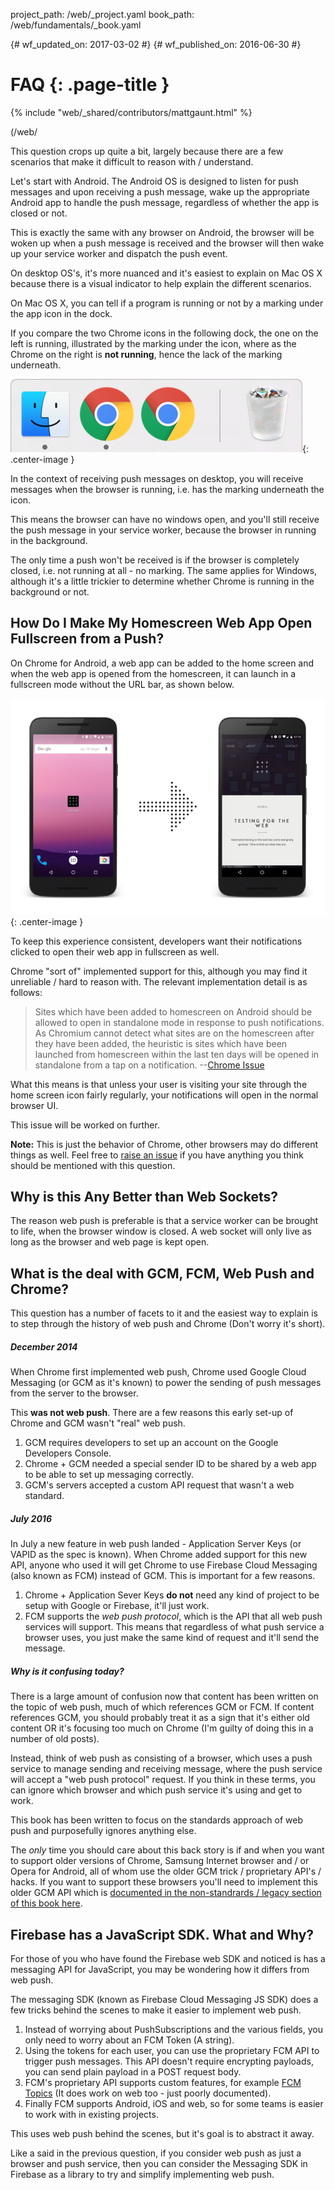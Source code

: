 project_path: /web/_project.yaml
book_path: /web/fundamentals/_book.yaml

{# wf_updated_on: 2017-03-02 #}
{# wf_published_on: 2016-06-30 #}

# FAQ {: .page-title }

{% include "web/_shared/contributors/mattgaunt.html" %}



(/web/

This question crops up quite a bit, largely because there are a few scenarios that make it
 difficult to reason with / understand.

Let's start with Android. The Android OS is designed to listen for push messages and upon
 receiving a push message, wake up the appropriate Android app to handle the push message,
 regardless of whether the app is closed or not.

This is exactly the same with any browser on Android, the browser will be woken
up when a push message is received and the browser will then wake up your
service worker and dispatch the push event.

On desktop OS's, it's more nuanced and it's easiest to explain on Mac OS X
because there is a visual indicator to help explain the different scenarios.

On Mac OS X, you can tell if a program is running or not by a marking
under the app icon in the dock.

If you compare the two Chrome icons in the following dock, the one on the left
is running, illustrated by the marking under the icon, where as the Chrome
on the right is **not running**, hence the lack of the marking underneath.

![Example of OS X](./images/faq/os-x-dock.png){: .center-image }

In the context of receiving push messages on desktop, you will receive messages
when the browser is running, i.e. has the marking underneath the icon.

This means the browser can have no windows open, and you'll still receive the push message in
 your service worker, because the browser in running in the background.

The only time a push won't be received is if the browser is completely closed, i.e. not running
 at all - no marking. The same applies for Windows, although it's a little trickier to
 determine whether Chrome is running in the background or not.

## How Do I Make My Homescreen Web App Open Fullscreen from a Push?

On Chrome for Android, a web app can be added to the home screen and when the web app is opened
 from the homescreen, it can launch in a fullscreen mode without the URL bar, as shown below.

![Homescreen Icon to Fullscreen](./images/faq/gauntface-homescreen-to-fullscreen.png){:
 .center-image }

To keep this experience consistent, developers want their notifications clicked to open their
 web app in fullscreen as well.

Chrome "sort of" implemented support for this, although you may find it unreliable / hard to
 reason with. The relevant implementation detail is as follows:

> Sites which have been added to homescreen on Android should be
> allowed to open in standalone mode in response to push notifications. As
> Chromium cannot detect what sites are on the homescreen after they
> have been added, the heuristic is sites which have been launched from
> homescreen within the last ten days will be opened in standalone from
> a tap on a notification.
> --[Chrome Issue](https://bugs.chromium.org/p/chromium/issues/detail?id=541711)

What this means is that unless your user is visiting your site through the home screen icon
 fairly regularly, your notifications will open in the normal browser UI.

This issue will be worked on further.

**Note:** This is just the behavior of Chrome, other browsers may do different things as well.
 Feel free to [raise an issue](https://github.com/gauntface/web-push-book/issues) if you have
 anything you think should be mentioned with this question.

## Why is this Any Better than Web Sockets?

The reason web push is preferable is that a service worker can be brought to
life, when the browser window is closed. A web socket will only live as long as the browser and
 web page is kept open.

## What is the deal with GCM, FCM, Web Push and Chrome?

This question has a number of facets to it and the easiest way to explain is to
step through the history of web push and Chrome (Don't worry it's short).

##### December 2014
When Chrome first implemented web push, Chrome used Google Cloud Messaging (or GCM as it's
 known) to power the sending of push messages from the server to the browser.

This **was not web push**. There are a few reasons this early set-up of Chrome and GCM wasn't
 "real" web push.

1. GCM requires developers to set up an account on the Google Developers Console.
1. Chrome + GCM needed a special sender ID to be shared by a web app to be able to set up
 messaging correctly.
1. GCM's servers accepted a custom API request that wasn't a web standard.

##### July 2016
In July a new feature in web push landed - Application Server Keys (or VAPID as the spec is
 known). When Chrome added support for this new API, anyone who used it will get Chrome to use
 Firebase Cloud Messaging (also known as FCM) instead of GCM. This is important for a few
 reasons.

1. Chrome + Application Sever Keys **do not** need any kind of project to be setup with Google
 or Firebase, it'll just work.
1. FCM supports the *web push protocol*, which is the API that all web push services will
 support. This means that regardless of what push service a browser uses, you just make the
 same kind of request and it'll send the message.

##### Why is it confusing today?
There is a large amount of confusion now that content has been written on the topic of web
 push, much of which references GCM or FCM. If content references GCM, you should probably
 treat it as a sign that it's either old content OR it's focusing too much on Chrome (I'm
 guilty of doing this in a number of old posts).

Instead, think of web push as consisting of a browser, which uses a push service to manage
 sending and receiving message, where the push service will accept a "web push protocol"
 request. If you think in these terms, you can ignore which browser and which push service it's
 using and get to work.

This book has been written to focus on the standards approach of web push and purposefully
 ignores anything else.

The *only* time you should care about this back story is if and when you want to support older
 versions of Chrome, Samsung Internet browser and / or Opera for Android, all of whom use the
 older GCM trick / proprietary API's / hacks. If you want to support these browsers you'll need
 to implement this older GCM API which is [documented in the non-standrards / legacy section of
 this book here](/chapter-06/01-non-standards-browsers/).

## Firebase has a JavaScript SDK. What and Why?

For those of you who have found the Firebase web SDK and noticed is has a messaging API for
 JavaScript, you may be wondering how it differs from web push.

The messaging SDK (known as Firebase Cloud Messaging JS SDK) does a few tricks behind the
 scenes to make it easier to implement web push.

1. Instead of worrying about PushSubscriptions and the various fields, you only need to worry
 about an FCM Token (A string).
1. Using the tokens for each user, you can use the proprietary FCM API to trigger push
 messages. This API doesn't require encrypting payloads, you can send plain payload in a POST
 request body.
1. FCM's proprietary API supports custom features, for example [FCM
 Topics](https://firebase.google.com/docs/cloud-messaging/android/topic-messaging) (It does
 work on web too - just poorly documented).
1. Finally FCM supports Android, iOS and web, so for some teams is easier to work with in
 existing projects.

This uses web push behind the scenes, but it's goal is to abstract it away.

Like a said in the previous question, if you consider web push as just a browser and push
 service, then you can consider the Messaging SDK in Firebase as a library to try and simplify
 implementing web push.
